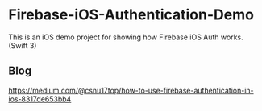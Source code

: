 # Firebase-iOS-Authentication-Demo
This is an iOS demo project for showing how Firebase iOS Auth works. (Swift 3)

## Blog
https://medium.com/@csnu17top/how-to-use-firebase-authentication-in-ios-8317de653bb4
